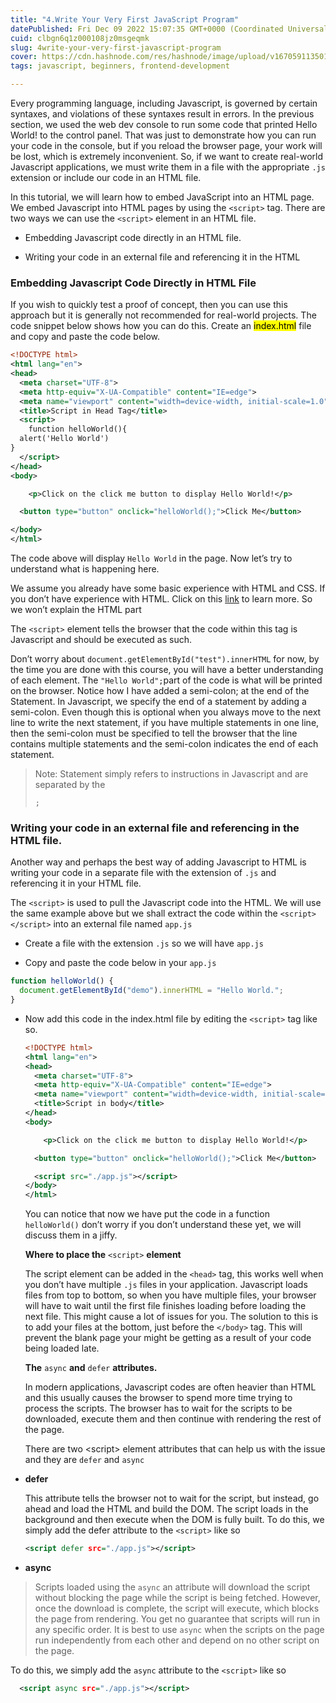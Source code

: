 ```yaml
---
title: "4.Write Your Very First JavaScript Program"
datePublished: Fri Dec 09 2022 15:07:35 GMT+0000 (Coordinated Universal Time)
cuid: clbgn6q1z000108jz0msgeqmk
slug: 4write-your-very-first-javascript-program
cover: https://cdn.hashnode.com/res/hashnode/image/upload/v1670591135019/9XuuPGQ3a.jpeg
tags: javascript, beginners, frontend-development

---
```


Every programming language, including Javascript, is governed by certain syntaxes, and violations of these syntaxes result in errors. In the previous section, we used the web dev console to run some code that printed Hello World! to the control panel. That was just to demonstrate how you can run your code in the console, but if you reload the browser page, your work will be lost, which is extremely inconvenient. So, if we want to create real-world Javascript applications, we must write them in a file with the appropriate `.js` extension or include our code in an HTML file.

In this tutorial, we will learn how to embed JavaScript into an HTML page. We embed Javascript into HTML pages by using the `<script>` tag. There are two ways we can use the `<script>` element in an HTML file.

*   Embedding Javascript code directly in an HTML file.
    
*   Writing your code in an external file and referencing it in the HTML
    

### Embedding Javascript Code Directly in HTML File

If you wish to quickly test a proof of concept, then you can use this approach but it is generally not recommended for real-world projects. The code snippet below shows how you can do this. Create an <mark> index.html</mark> file and copy and paste the code below.

```xml
<!DOCTYPE html>
<html lang="en">
<head>
  <meta charset="UTF-8">
  <meta http-equiv="X-UA-Compatible" content="IE=edge">
  <meta name="viewport" content="width=device-width, initial-scale=1.0">
  <title>Script in Head Tag</title>
  <script>
    function helloWorld(){
  alert('Hello World')
}
  </script>
</head>
<body>

	<p>Click on the click me button to display Hello World!</p>

  <button type="button" onclick="helloWorld();">Click Me</button>

</body>
</html>
```

The code above will display `Hello World` in the page. Now let’s try to understand what is happening here.

We assume you already have some basic experience with HTML and CSS. If you don’t have experience with HTML. Click on this [link](https://developer.mozilla.org/en-US/docs/Web/HTML/Element/dialog) to learn more. So we won’t explain the HTML part

The `<script>` element tells the browser that the code within this tag is Javascript and should be executed as such.

Don’t worry about `document.getElementById("test").innerHTML` for now, by the time you are done with this course, you will have a better understanding of each element. The `"Hello World";`part of the code is what will be printed on the browser. Notice how I have added a semi-colon; at the end of the Statement. In Javascript, we specify the end of a statement by adding a semi-colon. Even though this is optional when you always move to the next line to write the next statement, if you have multiple statements in one line, then the semi-colon must be specified to tell the browser that the line contains multiple statements and the semi-colon indicates the end of each statement.

> Note: Statement simply refers to instructions in Javascript and are separated by the
> 
> `;`

### Writing your code in an external file and referencing in the HTML file.

Another way and perhaps the best way of adding Javascript to HTML is writing your code in a separate file with the extension of `.js` and referencing it in your HTML file.

The `<script>` is used to pull the Javascript code into the HTML. We will use the same example above but we shall extract the code within the `<script></script>` into an external file named `app.js`

*   Create a file with the extension `.js` so we will have `app.js`
    
*   Copy and paste the code below in your `app.js`
    

```javascript
function helloWorld() {
  document.getElementById("demo").innerHTML = "Hello World.";
}
```

*   Now add this code in the index.html file by editing the `<script>` tag like so.
    
    ```xml
    <!DOCTYPE html>
    <html lang="en">
    <head>
      <meta charset="UTF-8">
      <meta http-equiv="X-UA-Compatible" content="IE=edge">
      <meta name="viewport" content="width=device-width, initial-scale=1.0">
      <title>Script in body</title>
    </head>
    <body>
    
    	<p>Click on the click me button to display Hello World!</p>
    
      <button type="button" onclick="helloWorld();">Click Me</button>
    
      <script src="./app.js"></script>
    </body>
    </html>
    ```
    
    You can notice that now we have put the code in a function `helloWorld()` don’t worry if you don’t understand these yet, we will discuss them in a jiffy.
    
    **Where to place the** `<script>` **element**
    
    The script element can be added in the `<head>` tag, this works well when you don’t have multiple `.js` files in your application. Javascript loads files from top to bottom, so when you have multiple files, your browser will have to wait until the first file finishes loading before loading the next file. This might cause a lot of issues for you. The solution to this is to add your files at the bottom, just before the `</body>` tag. This will prevent the blank page your might be getting as a result of your code being loaded late.
    
    **The** `async` **and** `defer` **attributes.**
    
    In modern applications, Javascript codes are often heavier than HTML and this usually causes the browser to spend more time trying to process the scripts. The browser has to wait for the scripts to be downloaded, execute them and then continue with rendering the rest of the page.
    
    There are two &lt;script&gt; element attributes that can help us with the issue and they are `defer` and `async`
    
*   **defer**
    
    This attribute tells the browser not to wait for the script, but instead, go ahead and load the HTML and build the DOM. The script loads in the background and then execute when the DOM is fully built. To do this, we simply add the defer attribute to the `<script>` like so
    
    ```xml
    <script defer src="./app.js"></script>
    ```
    
*   **async**
    

> Scripts loaded using the `async` an attribute will download the script without blocking the page while the script is being fetched. However, once the download is complete, the script will execute, which blocks the page from rendering. You get no guarantee that scripts will run in any specific order. It is best to use `async` when the scripts on the page run independently from each other and depend on no other script on the page.

To do this, we simply add the `async` attribute to the `<script>` like so

```xml
  <script async src="./app.js"></script>
```